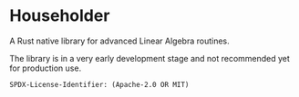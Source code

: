 # Householder
A Rust native library for advanced Linear Algebra routines.

The library is in a very early development stage and not recommended yet
for production use.

`SPDX-License-Identifier: (Apache-2.0 OR MIT)`


